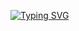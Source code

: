 [![Typing SVG](https://readme-typing-svg.herokuapp.com?font=Bungee&color=FB4916&center=true&vCenter=true&width=600&height=300&lines=Hey+There!+%F0%9F%91%8B;My+name+is+Kenechi+Ifeanyi;My+Tools+are......;%7C%7C+React+%7C%7C+Vue+%7C%7C+Python+%7C%7C)](https://git.io/typing-svg)
